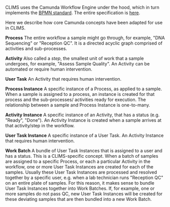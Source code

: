 CLIMS uses the Camunda Workflow Engine under the hood, which in turn implements the [BPMN standard](https://camunda.com/bpmn/). The entire specification is [here](https://www.omg.org/spec/BPMN/2.0/).

Here we describe how core Camunda concepts have been adapted for use in CLIMS.

__Process__ The entire workflow a sample might go through, for example, "DNA Sequencing" or "Reception QC". It is a directed acyclic graph comprised of activities and sub-processes.

__Activity__ Also called a _step_, the smallest unit of work that a sample undergoes, for example, "Assess Sample Quality". An Activity can be automated or require human intervention.

__User Task__ An Activity that requires human intervention.

__Process Instance__ A specific instance of a Process, as applied to a sample. When a sample is assigned to a process, an instance is created for that process and the sub-processes/ activities ready for execution. The relationship between a sample and Process Instance is one-to-many.

__Activity Instance__ A specific instance of an Activity, that has a status (e.g. "Ready", "Done"). An Activity Instance is created when a sample arrives at that activity/step in the workflow.

__User Task Instance__ A specific instance of a User Task. An Activity Instance that requires human intervention.

__Work Batch__ A bundle of User Task Instances that is assigned to a user and has a status. This is a CLIMS-specific concept. When a batch of samples are assigned to a specific Process, or each a particular Activity in the workflow, one or more User Task Instances are created for each of the samples. Usually these User Task Instances are processed and resolved together by a specific user, e.g. when a lab technician runs "Reception QC" on an entire plate of samples. For this reason, it makes sense to bundle User Task Instances together into Work Batches. If, for example, one or more samples do not pass QC, new User Task Instances will be created for these deviating samples that are then bundled into a new Work Batch.
